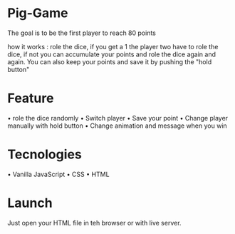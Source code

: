 # Pig-Game

The goal is to be the first player to reach 80 points

how it works : role the dice, if you get a 1 the player two have to role the dice, if not you can accumulate your points and role the dice again and again. You can also keep your points and save it by pushing the "hold button"

# Feature

• role the dice randomly 
• Switch player 
• Save your point
• Change player manually with hold button
• Change animation and message when you win

# Tecnologies

• Vanilla JavaScript
• CSS
• HTML

# Launch

Just open your HTML file in teh browser or with live server.